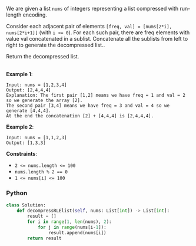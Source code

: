 We are given a list `nums` of integers representing a list compressed with run-length encoding.<br>

Consider each adjacent pair of elements `[freq, val] = [nums[2*i], nums[2*i+1]]` (with `i >= 0`).  For each such pair, there are freq elements with value val concatenated in a sublist. Concatenate all the sublists from left to right to generate the decompressed list..<br>

Return the decompressed list.<br><br>
 

**Example 1**:<br>
```
Input: nums = [1,2,3,4]
Output: [2,4,4,4]
Explanation: The first pair [1,2] means we have freq = 1 and val = 2 so we generate the array [2].
The second pair [3,4] means we have freq = 3 and val = 4 so we generate [4,4,4].
At the end the concatenation [2] + [4,4,4] is [2,4,4,4].
```
**Example 2**:<br>
```
Input: nums = [1,1,2,3]
Output: [1,3,3]
```
**Constraints**:<br>
* `2 <= nums.length <= 100`<br>
* `nums.length % 2 == 0`<br>
* `1 <= nums[i] <= 100`<br>

### Python
```python
class Solution:
    def decompressRLElist(self, nums: List[int]) -> List[int]:
        result = []
        for i in range(1, len(nums), 2):
            for j in range(nums[i-1]):
                result.append(nums[i])
        return result 
```
